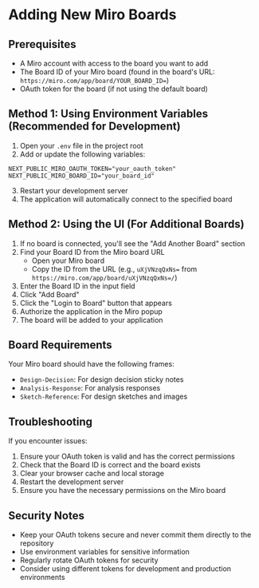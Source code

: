 # Adding New Miro Boards

## Prerequisites
- A Miro account with access to the board you want to add
- The Board ID of your Miro board (found in the board's URL: `https://miro.com/app/board/YOUR_BOARD_ID=`)
- OAuth token for the board (if not using the default board)

## Method 1: Using Environment Variables (Recommended for Development)

1. Open your `.env` file in the project root
2. Add or update the following variables:
```env
NEXT_PUBLIC_MIRO_OAUTH_TOKEN="your_oauth_token"
NEXT_PUBLIC_MIRO_BOARD_ID="your_board_id"
```
3. Restart your development server
4. The application will automatically connect to the specified board

## Method 2: Using the UI (For Additional Boards)

1. If no board is connected, you'll see the "Add Another Board" section
2. Find your Board ID from the Miro board URL
   - Open your Miro board
   - Copy the ID from the URL (e.g., `uXjVNzqQxNs=` from `https://miro.com/app/board/uXjVNzqQxNs=/`)
3. Enter the Board ID in the input field
4. Click "Add Board"
5. Click the "Login to Board" button that appears
6. Authorize the application in the Miro popup
7. The board will be added to your application

## Board Requirements

Your Miro board should have the following frames:
- `Design-Decision`: For design decision sticky notes
- `Analysis-Response`: For analysis responses
- `Sketch-Reference`: For design sketches and images

## Troubleshooting

If you encounter issues:
1. Ensure your OAuth token is valid and has the correct permissions
2. Check that the Board ID is correct and the board exists
3. Clear your browser cache and local storage
4. Restart the development server
5. Ensure you have the necessary permissions on the Miro board

## Security Notes

- Keep your OAuth tokens secure and never commit them directly to the repository
- Use environment variables for sensitive information
- Regularly rotate OAuth tokens for security
- Consider using different tokens for development and production environments 